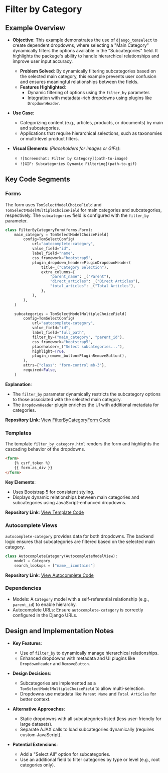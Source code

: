 # Filter by Category

## Example Overview

- **Objective**: This example demonstrates the use of `django_tomselect` to create dependent dropdowns, where selecting a "Main Category" dynamically filters the options available in the "Subcategories" field. It highlights the package's ability to handle hierarchical relationships and improve user input accuracy.
  - **Problem Solved**: By dynamically filtering subcategories based on the selected main category, this example prevents user confusion and ensures meaningful relationships between the fields.
  - **Features Highlighted**:
    - Dynamic filtering of options using the `filter_by` parameter.
    - Integration with metadata-rich dropdowns using plugins like `DropdownHeader`.

- **Use Case**:
  - Categorizing content (e.g., articles, products, or documents) by main and subcategories.
  - Applications that require hierarchical selections, such as taxonomies or multi-level product filters.

- **Visual Elements**:
  *(Placeholders for images or GIFs)*:
  - `![Screenshot: Filter by Category](path-to-image)`
  - `![GIF: Subcategories Dynamic Filtering](path-to-gif)`

## Key Code Segments

### Forms
The form uses `TomSelectModelChoiceField` and `TomSelectModelMultipleChoiceField` for main categories and subcategories, respectively. The `subcategories` field is configured with the `filter_by` parameter.

```python
class FilterByCategoryForm(forms.Form):
    main_category = TomSelectModelChoiceField(
        config=TomSelectConfig(
            url="autocomplete-category",
            value_field="id",
            label_field="name",
            css_framework="bootstrap5",
            plugin_dropdown_header=PluginDropdownHeader(
                title=_("Category Selection"),
                extra_columns={
                    "parent_name": _("Parent"),
                    "direct_articles": _("Direct Articles"),
                    "total_articles": _("Total Articles"),
                },
            ),
        ),
    )

    subcategories = TomSelectModelMultipleChoiceField(
        config=TomSelectConfig(
            url="autocomplete-category",
            value_field="id",
            label_field="full_path",
            filter_by=("main_category", "parent_id"),
            css_framework="bootstrap5",
            placeholder=_("Select subcategories..."),
            highlight=True,
            plugin_remove_button=PluginRemoveButton(),
        ),
        attrs={"class": "form-control mb-3"},
        required=False,
    )
```

**Explanation**:
- The `filter_by` parameter dynamically restricts the subcategory options to those associated with the selected main category.
- The `DropdownHeader` plugin enriches the UI with additional metadata for categories.

**Repository Link**: [View FilterByCategoryForm Code](#)

### Templates
The template `filter_by_category.html` renders the form and highlights the cascading behavior of the dropdowns.

```html
<form>
    {% csrf_token %}
    {{ form.as_div }}
</form>
```

**Key Elements**:
- Uses Bootstrap 5 for consistent styling.
- Displays dynamic relationships between main categories and subcategories using JavaScript-enhanced dropdowns.

**Repository Link**: [View Template Code](#)

### Autocomplete Views
`autocomplete-category` provides data for both dropdowns. The backend logic ensures that subcategories are filtered based on the selected main category.

```python
class AutocompleteCategory(AutocompleteModelView):
    model = Category
    search_lookups = ["name__icontains"]
```

**Repository Link**: [View Autocomplete Code](#)

### Dependencies
- Models: A `Category` model with a self-referential relationship (e.g., `parent_id`) to enable hierarchy.
- Autocomplete URLs: Ensure `autocomplete-category` is correctly configured in the Django URLs.

## Design and Implementation Notes

- **Key Features**:
  - Use of `filter_by` to dynamically manage hierarchical relationships.
  - Enhanced dropdowns with metadata and UI plugins like `DropdownHeader` and `RemoveButton`.

- **Design Decisions**:
  - Subcategories are implemented as a `TomSelectModelMultipleChoiceField` to allow multi-selection.
  - Dropdowns use metadata like `Parent Name` and `Total Articles` for better context.

- **Alternative Approaches**:
  - Static dropdowns with all subcategories listed (less user-friendly for large datasets).
  - Separate AJAX calls to load subcategories dynamically (requires custom JavaScript).

- **Potential Extensions**:
  - Add a "Select All" option for subcategories.
  - Use an additional field to filter categories by type or level (e.g., root categories only).
